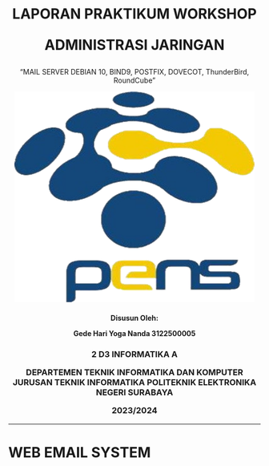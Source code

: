 <h1 align="center">
LAPORAN PRAKTIKUM WORKSHOP

**ADMINISTRASI JARINGAN**
</h1>
<p align="center">
“MAIL SERVER DEBIAN 10, BIND9, POSTFIX, DOVECOT, ThunderBird, RoundCube”
</p>

<p align="center">
    <img src="img/covernobg.png" alt="Cover Image" width="480" height="420">
</p>

<h4 align="center">
   
Disusun Oleh:

**Gede Hari Yoga Nanda  					3122500005**

</h4>

<h3 align="center">  
   
2 D3 INFORMATIKA A


DEPARTEMEN TEKNIK INFORMATIKA DAN KOMPUTER JURUSAN TEKNIK INFORMATIKA
POLITEKNIK ELEKTRONIKA NEGERI SURABAYA

2023/2024
</h3> 

<hr>

# WEB EMAIL SYSTEM
